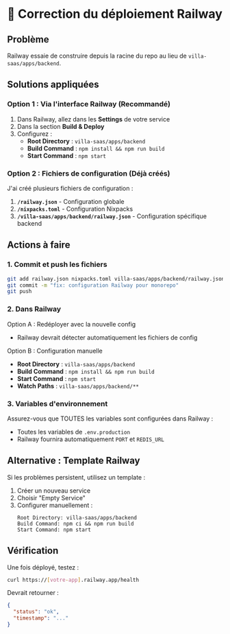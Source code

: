 # 🔧 Correction du déploiement Railway

## Problème
Railway essaie de construire depuis la racine du repo au lieu de `villa-saas/apps/backend`.

## Solutions appliquées

### Option 1 : Via l'interface Railway (Recommandé)

1. Dans Railway, allez dans les **Settings** de votre service
2. Dans la section **Build & Deploy**
3. Configurez :
   - **Root Directory** : `villa-saas/apps/backend`
   - **Build Command** : `npm install && npm run build`
   - **Start Command** : `npm start`

### Option 2 : Fichiers de configuration (Déjà créés)

J'ai créé plusieurs fichiers de configuration :

1. **`/railway.json`** - Configuration globale
2. **`/nixpacks.toml`** - Configuration Nixpacks 
3. **`/villa-saas/apps/backend/railway.json`** - Configuration spécifique backend

## Actions à faire

### 1. Commit et push les fichiers
```bash
git add railway.json nixpacks.toml villa-saas/apps/backend/railway.json
git commit -m "fix: configuration Railway pour monorepo"
git push
```

### 2. Dans Railway

Option A : Redéployer avec la nouvelle config
- Railway devrait détecter automatiquement les fichiers de config

Option B : Configuration manuelle
- **Root Directory** : `villa-saas/apps/backend`
- **Build Command** : `npm install && npm run build`
- **Start Command** : `npm start`
- **Watch Paths** : `villa-saas/apps/backend/**`

### 3. Variables d'environnement

Assurez-vous que TOUTES les variables sont configurées dans Railway :
- Toutes les variables de `.env.production`
- Railway fournira automatiquement `PORT` et `REDIS_URL`

## Alternative : Template Railway

Si les problèmes persistent, utilisez un template :

1. Créer un nouveau service
2. Choisir "Empty Service"
3. Configurer manuellement :
   ```
   Root Directory: villa-saas/apps/backend
   Build Command: npm ci && npm run build
   Start Command: npm start
   ```

## Vérification

Une fois déployé, testez :
```bash
curl https://[votre-app].railway.app/health
```

Devrait retourner :
```json
{
  "status": "ok",
  "timestamp": "..."
}
```